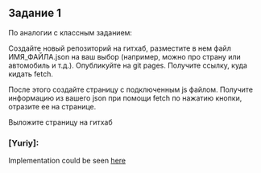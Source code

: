 ## Задание 1
По аналогии с классным заданием:

Создайте новый репозиторий на гитхаб, разместите в нем файл ИМЯ_ФАЙЛА.json на ваш выбор (например, можно про страну или автомобиль и т.д.).
Опубликуйте на git pages. Получите ссылку, куда кидать fetch.

После этого создайте страницу с подключенным js файлом. Получите информацию из вашего json при помощи fetch  по нажатию кнопки, отразите ее на странице.

Выложите страницу на гитхаб

### [Yuriy]:
Implementation could be seen [here](https://ychepel.github.io/fe.homeworks/lesson20/)
